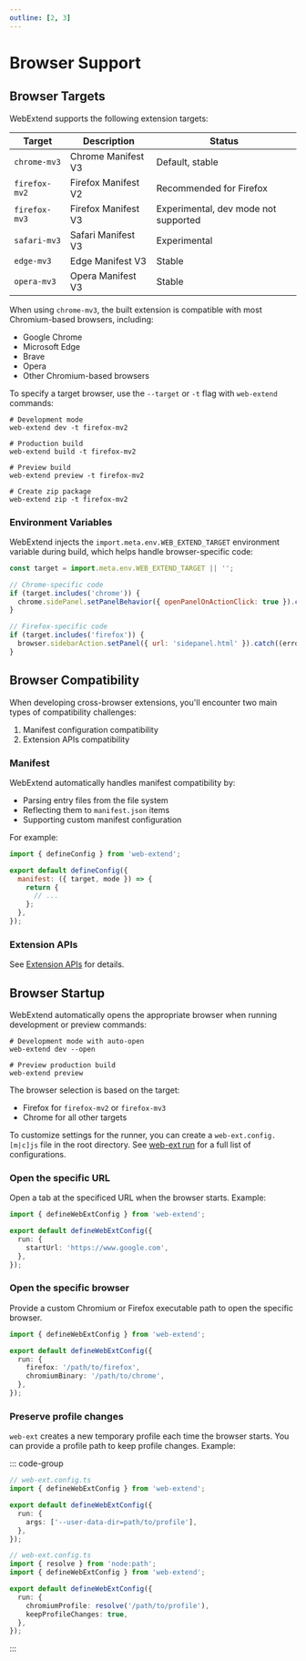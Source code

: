```yaml
---
outline: [2, 3]
---
```


# Browser Support

## Browser Targets

WebExtend supports the following extension targets:

| Target        | Description         | Status                               |
| ------------- | ------------------- | ------------------------------------ |
| `chrome-mv3`  | Chrome Manifest V3  | Default, stable                      |
| `firefox-mv2` | Firefox Manifest V2 | Recommended for Firefox              |
| `firefox-mv3` | Firefox Manifest V3 | Experimental, dev mode not supported |
| `safari-mv3`  | Safari Manifest V3  | Experimental                         |
| `edge-mv3`    | Edge Manifest V3    | Stable                               |
| `opera-mv3`   | Opera Manifest V3   | Stable                               |

When using `chrome-mv3`, the built extension is compatible with most Chromium-based browsers, including:

- Google Chrome
- Microsoft Edge
- Brave
- Opera
- Other Chromium-based browsers

To specify a target browser, use the `--target` or `-t` flag with `web-extend` commands:

```shell
# Development mode
web-extend dev -t firefox-mv2

# Production build
web-extend build -t firefox-mv2

# Preview build
web-extend preview -t firefox-mv2

# Create zip package
web-extend zip -t firefox-mv2
```

### Environment Variables

WebExtend injects the `import.meta.env.WEB_EXTEND_TARGET` environment variable during build, which helps handle browser-specific code:

```js [src/background.js]
const target = import.meta.env.WEB_EXTEND_TARGET || '';

// Chrome-specific code
if (target.includes('chrome')) {
  chrome.sidePanel.setPanelBehavior({ openPanelOnActionClick: true }).catch((error) => console.error(error));
}

// Firefox-specific code
if (target.includes('firefox')) {
  browser.sidebarAction.setPanel({ url: 'sidepanel.html' }).catch((error) => console.error(error));
}
```

## Browser Compatibility

When developing cross-browser extensions, you'll encounter two main types of compatibility challenges:

1. Manifest configuration compatibility
2. Extension APIs compatibility

### Manifest

WebExtend automatically handles manifest compatibility by:

- Parsing entry files from the file system
- Reflecting them to `manifest.json` items
- Supporting custom manifest configuration

For example:

```js [web-extend.config.ts]
import { defineConfig } from 'web-extend';

export default defineConfig({
  manifest: ({ target, mode }) => {
    return {
      // ...
    };
  },
});
```

### Extension APIs

See [Extension APIs](./extension-apis.md) for details.

## Browser Startup

WebExtend automatically opens the appropriate browser when running development or preview commands:

```shell
# Development mode with auto-open
web-extend dev --open

# Preview production build
web-extend preview
```

The browser selection is based on the target:

- Firefox for `firefox-mv2` or `firefox-mv3`
- Chrome for all other targets

To customize settings for the runner, you can create a `web-ext.config.[m|c]js` file in the root directory. See [web-ext run](https://extensionworkshop.com/documentation/develop/web-ext-command-reference/#web-ext-run) for a full list of configurations.

### Open the specific URL

Open a tab at the specificed URL when the browser starts. Example:

```ts [web-ext.config.ts]
import { defineWebExtConfig } from 'web-extend';

export default defineWebExtConfig({
  run: {
    startUrl: 'https://www.google.com',
  },
});
```

### Open the specific browser

Provide a custom Chromium or Firefox executable path to open the specific browser.

```ts [web-ext.config.ts]
import { defineWebExtConfig } from 'web-extend';

export default defineWebExtConfig({
  run: {
    firefox: '/path/to/firefox',
    chromiumBinary: '/path/to/chrome',
  },
});
```

### Preserve profile changes

`web-ext` creates a new temporary profile each time the browser starts. You can provide a profile path to keep profile changes. Example:

::: code-group

```ts [Mac/Linux]
// web-ext.config.ts
import { defineWebExtConfig } from 'web-extend';

export default defineWebExtConfig({
  run: {
    args: ['--user-data-dir=path/to/profile'],
  },
});
```

```ts [Windows]
// web-ext.config.ts
import { resolve } from 'node:path';
import { defineWebExtConfig } from 'web-extend';

export default defineWebExtConfig({
  run: {
    chromiumProfile: resolve('/path/to/profile'),
    keepProfileChanges: true,
  },
});
```

:::
